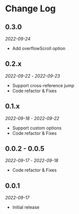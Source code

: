 # Change Log

## 0.3.0

*2022-09-24*

- Add overflowScroll option

## 0.2.x

*2022-09-22* - *2022-09-23*

- Support cross-reference jump
- Code refactor & Fixes

## 0.1.x

*2022-09-18* - *2022-09-22*

- Support custom options
- Code refactor & Fixes

## 0.0.2 - 0.0.5

*2022-09-17* - *2022-09-18*

- Code refactor & Fixes

## 0.0.1

*2022-09-17*

- Initial release
